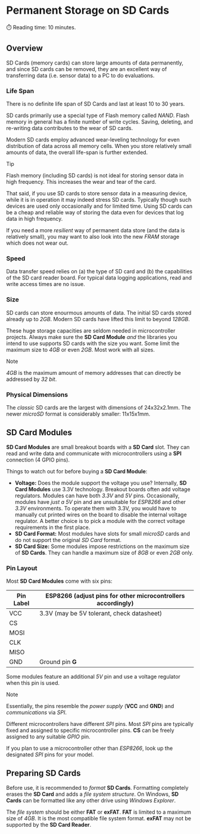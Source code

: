# Permanent Storage on SD Cards
:stopwatch: Reading time: 10 minutes.

## Overview

SD Cards (memory cards) can store large amounts of data permanently, and since SD cards can be removed, they are an excellent way of transferring data (i.e. sensor data) to a PC to do evaluations. 

### Life Span

There is no definite life span of SD Cards and last at least 10 to 30 years. 

SD cards primarily use a special type of Flash memory called *NAND*. Flash memory in general has a finite number of write cycles. Saving, deleting, and re-writing data contributes to the wear of SD cards.

Modern SD cards employ advanced wear-leveling technology for even distribution of data across all memory cells. When you store relatively small amounts of data, the overall life-span is further extended.

> [!TIP]
> Flash memory (including SD cards) is not ideal for storing sensor data in high frequency. This increases the wear and tear of the card.
>
> That said, if you use SD cards to store sensor data in a measuring device, while it is in operation it may indeed stress SD cards. Typically though such devices are used only occasionally and for limited time. Using SD cards can be a cheap and reliable way of storing the data even for devices that log data in high frequency.
>
> If you need a more *resilient* way of permanent data store (and the data is relatively small), you may want to also look into the new *FRAM* storage which does not wear out.


### Speed

Data transfer speed relies on (a) the type of SD card and (b) the capabilities of the SD card reader board. For typical data logging applications, read and write access times are no issue.

### Size

SD cards can store enourmous amounts of data. The initial SD cards stored already up to *2GB*. Modern SD cards have lifted this limit to beyond *128GB*.

These huge storage capacities are seldom needed in microcontroller projects. Always make sure the **SD Card Module** *and* the libraries you intend to use supports SD cards with the size you want. Some limit the maximum size to *4GB* or even *2GB*. Most work with all sizes.

> [!NOTE]  
> *4GB* is the maximum amount of memory addresses that can directly be addressed by *32 bit*.


### Physical Dimensions

The *classic* SD cards are the largest with dimensions of 24x32x2.1mm. The newer *microSD* format is considerably smaller: 11x15x1mm.

## SD Card Modules

**SD Card Modules** are small breakout boards with a **SD Card** slot. They can read and write data and communicate with microcontrollers using a **SPI** connection (4 GPIO pins).

Things to watch out for before buying a **SD Card Module**:

* **Voltage:** Does the module support the voltage you use? Internally, **SD Card Modules** use 3.3V technology. Breakout boards often add voltage regulators. Modules can have both *3.3V* and *5V* pins. Occasionally, modules have *just a 5V* pin and are unsuitable for *ESP8266* and other *3.3V* environments. To operate them with 3.3V, you would have to manually cut printed wires on the board to disable the internal voltage regulator. A better choice is to pick a module with the correct voltage requirements in the first place.
* **SD Card Format:** Most modules have slots for small *microSD* cards and do not support the original *SD Card* format.
* **SD Card Size:** Some modules impose restrictions on the maximum size of **SD Cards**. They can handle a maximum size of *8GB* or even *2GB* only.

### Pin Layout

Most **SD Card Modules** come with six pins:

| Pin Label | ESP8266 (adjust pins for other microcontrollers accordingly) |
| --- | --- |
| VCC | 3.3V (may be 5V tolerant, check datasheet) |
| CS |   |
| MOSI |  |
| CLK |   |
| MISO |   |
| GND | Ground pin **G** |

Some modules feature an additional *5V* pin and use a voltage regulator when this pin is used.

> [!NOTE]  
> Essentially, the pins resemble the *power supply* (**VCC** and **GND**) and *communications* via *SPI*.
>
> Different microcontrollers have different *SPI* pins. Most *SPI* pins are typically fixed and assigned to specific microcontroller pins. **CS** can be freely assigned to any suitable *GPIO* pin.
>
> If you plan to use a microcontroller other than *ESP8266*, look up the designated *SPI* pins for your model.

## Preparing SD Cards

Before use, it is recommended to *format* **SD Cards**. Formatting completely erases the **SD Card** and adds a *file system structure*. On Windows, **SD Cards** can be formatted like any other drive using *Windows Explorer*. 

The *file system* should be either **FAT** or **exFAT**. **FAT** is limited to a maximum size of *4GB*. It is the most compatible file system format. **exFAT** may not be supported by the **SD Card Reader**.







